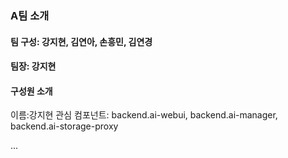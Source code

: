 ### A팀 소개

#### 팀 구성: 강지현, 김연아, 손흥민, 김연경
#### 팀장: 강지현


#### 구성원 소개 
이름:강지현
관심 컴포넌트: backend.ai-webui, backend.ai-manager, backend.ai-storage-proxy

...
